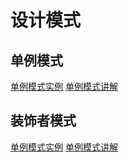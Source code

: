 # 设计模式
## 单例模式
[单例模式实例](https://github.com/wupeixuan/DesignPattern/tree/master/src/com/wpx/singleton)
[单例模式讲解](http://www.cnblogs.com/wupeixuan/p/8614089.html)
## 装饰者模式
[单例模式实例](https://github.com/wupeixuan/DesignPattern/tree/master/src/com/wpx/decorator)
[单例模式讲解](http://www.cnblogs.com/wupeixuan/p/8627913.html)
